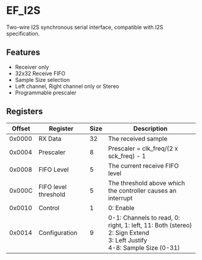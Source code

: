 # EF_I2S
Two-wire I2S synchronous serial interface, compatible with I2S specification.

## Features
- Receiver only
- 32x32 Receive FIFO
- Sample Size selection
- Left channel, Right channel only or Stereo
- Programmable prescaler

## Registers
| Offset | Register | Size | Description |
|--------|----------|------|-------------|
| 0x0000 | RX Data | 32 | The received sample |
| 0x0004 | Prescaler | 8 | Prescaler = clk_freq/(2 x sck_freq) - 1 |
| 0x0008 | FIFO Level | 5 | The current receive FIFO level |
| 0x000C | FIFO level threshold | 5|The threshold above which the controller causes an interrupt |
| 0x0010 | Control |1| 0: Enable|
| 0x0014 | Configuration |9| 0-1: Channels to read, 0: right, 1: left, 11: Both (stereo)<br> 2: Sign Extend<br> 3: Left Justify<br> 4-8: Sample Size (0-31)|



